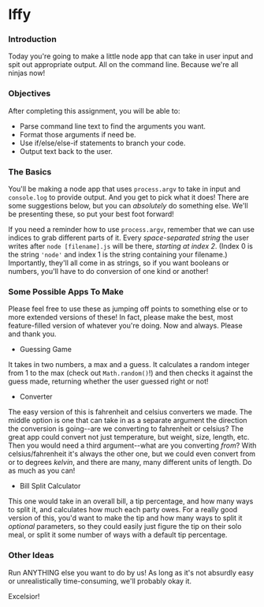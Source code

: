 # Iffy

### Introduction

Today you're going to make a little node app that can take in user input and spit out appropriate output. All on the command line. Because we're all ninjas now!


### Objectives

After completing this assignment, you will be able to:

* Parse command line text to find the arguments you want.
* Format those arguments if need be.
* Use if/else/else-if statements to branch your code.
* Output text back to the user.

### The Basics

You'll be making a node app that uses `process.argv` to take in input and `console.log` to provide output. And you get to pick what it does! There are some suggestions below, but you can _absolutely_ do something else. We'll be presenting these, so put your best foot forward!

If you need a reminder how to use `process.argv`, remember that we can use indices to grab different parts of it. Every _space-separated string_ the user writes after `node [filename].js` will be there, _starting at index 2_. (Index 0 is the string `'node'` and index 1 is the string containing your filename.) Importantly, they'll all come in as strings, so if you want booleans or numbers, you'll have to do conversion of one kind or another!


### Some Possible Apps To Make

Please feel free to use these as jumping off points to something else or to more extended versions of these! In fact, please make the best, most feature-filled version of whatever you're doing. Now and always. Please and thank you.

* Guessing Game

It takes in two numbers, a max and a guess. It calculates a random integer from 1 to the max (check out `Math.random()`!) and then checks it against the guess made, returning whether the user guessed right or not!

* Converter

The easy version of this is fahrenheit and celsius converters we made. The middle option is one that can take in as a separate argument the direction the conversion is going--are we converting to fahrenheit or celsius? The great app could convert not just temperature, but weight, size, length, etc. Then you would need a third argument--what are you converting _from_? With celsius/fahrenheit it's always the other one, but we could even convert from or to degrees _kelvin_, and there are many, many different units of length. Do as much as you can!

* Bill Split Calculator

This one would take in an overall bill, a tip percentage, and how many ways to split it, and calculates how much each party owes. For a really good version of this, you'd want to make the tip and how many ways to split it _optional_ parameters, so they could easily just figure the tip on their solo meal, or split it some number of ways with a default tip percentage.



### Other Ideas

Run ANYTHING else you want to do by us! As long as it's not absurdly easy or unrealistically time-consuming, we'll probably okay it.

Excelsior!